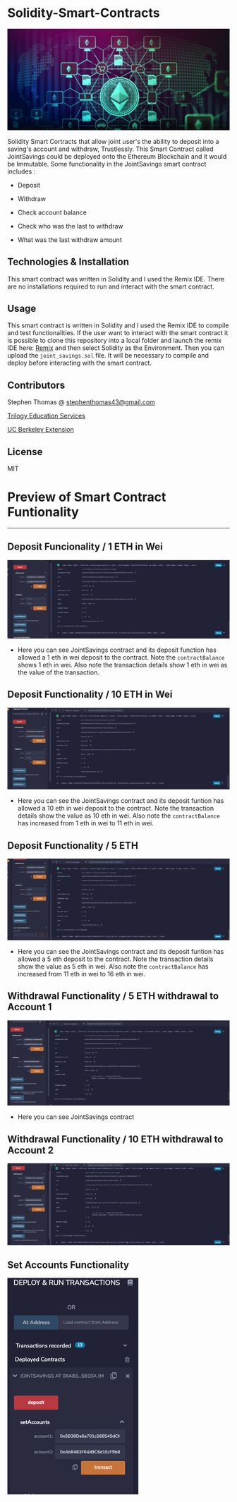 # Solidity-Smart-Contracts

![eth_image](Resources/eth_image.png)


Solidity Smart Cortracts that allow joint user's the ability to deposit into a saving's account and withdraw, Trustlessly. This Smart Contract called JointSavings could be deployed onto the Ethereum Blockchain and it would be Immutable. Some functionality in the JointSavings smart contract includes :

- Deposit

- Withdraw

- Check account balance

- Check who was the last to withdraw

- What was the last withdraw amount


## Technologies & Installation

This smart contract was written in Solidity and I used the Remix IDE. There are no installations required to run and interact with the smart contract.


## Usage

This smart contract is written in Solidity and I used the Remix IDE to compile and test functionalities. If the user want to interact with the smart contract it is possible to clone this repository into a local folder and launch the remix IDE here: [Remix](https://remix.ethereum.org/#optimize=false&runs=200&evmVersion=null&version=soljson-v0.8.7+commit.e28d00a7.js) and then select Solidity as the Environment. Then you can upload the ``` joint_savings.sol ``` file. It will be necessary to compile and deploy before interacting with the smart contract. 


## Contributors

Stephen Thomas @ stephenthomas43@gmail.com

[Trilogy Education Services](https://www.trilogyed.com/)

[UC Berkeley Extension ](https://extension.berkeley.edu/)



## License 

MIT


# Preview of Smart Contract Funtionality
---

## Deposit Funcionality / 1 ETH in Wei

![1_eth](Execution_Results/1_ethInWei_deposit.png)
- Here you can see JointSavings contract and its deposit function has allowed a 1 eth in wei deposit to the contract. Note the ``` contractBalance ``` shows 1 eth in wei. Also note the transaction details show 1 eth in wei as the value of the transaction. 

## Deposit Functionality / 10 ETH in Wei

![10_eth](Execution_Results/10_ethInWei_deposit.png)
- Here you can see the JointSavings contract and its deposit funtion has allowed a 10 eth in wei deposit to the contract. Note the transaction details show the value as 10 eth in wei. Also note the ``` contractBalance ``` has increased from 1 eth in wei to 11 eth in wei.

## Deposit Functionality / 5 ETH 

![5_eth](Execution_Results/5_eth_deposit.png)
- Here you can see the JointSavings contract and its deposit funtion has allowed a 5 eth deposit to the contract. Note the transaction details show the value as 5 eth in wei. Also note the ``` contractBalance ``` has increased from 11 eth in wei to 16 eth in wei.

## Withdrawal Functionality / 5 ETH withdrawal to Account 1

![5_eth](Execution_Results/5_eth_withdrawal_acct1.png)
- Here you can see JointSavings contract 
## Withdrawal Functionality / 10 ETH withdrawal to Account 2

![10_eth](Execution_Results/10_eth_withdrawal_acct2.png)

## Set Accounts Functionality

![setAccounts](Execution_Results/setAccounts_function.png)


